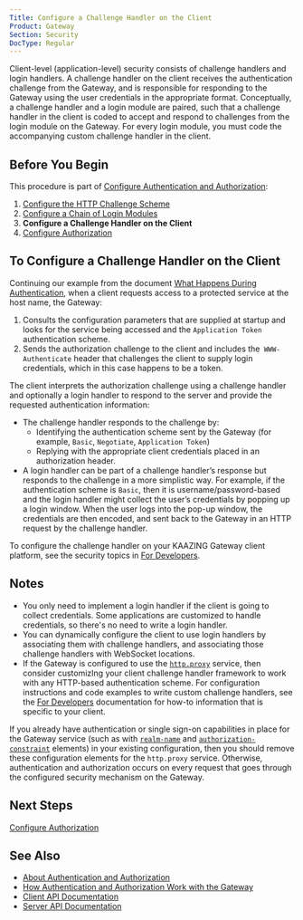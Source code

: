 ```yaml
---
Title: Configure a Challenge Handler on the Client
Product: Gateway
Section: Security
DocType: Regular
---
```


Client-level (application-level) security consists of challenge handlers and login handlers. A challenge handler on the client receives the authentication challenge from the Gateway, and is responsible for responding to the Gateway using the user credentials in the appropriate format. Conceptually, a challenge handler and a login module are paired, such that a challenge handler in the client is coded to accept and respond to challenges from the login module on the Gateway. For every login module, you must code the accompanying custom challenge handler in the client.

Before You Begin
----------------

This procedure is part of [Configure Authentication and Authorization](o_auth_configure.md):

1.  [Configure the HTTP Challenge Scheme](p_authentication_config_http_challenge_scheme.md)
2.  [Configure a Chain of Login Modules](p_auth_configure_login_module.md)
3.  **Configure a Challenge Handler on the Client**
4.  [Configure Authorization](p_authorization_configure.md)

To Configure a Challenge Handler on the Client
----------------------------------------------

Continuing our example from the document [What Happens During Authentication](u_authentication_gateway_client_interactions.md), when a client requests access to a protected service at the host name, the Gateway:

1.  Consults the configuration parameters that are supplied at startup and looks for the service being accessed and the `Application Token` authentication scheme.
2.  Sends the authorization challenge to the client and includes the` WWW-Authenticate` header that challenges the client to supply login credentials, which in this case happens to be a token.

The client interprets the authorization challenge using a challenge handler and optionally a login handler to respond to the server and provide the requested authentication information:

-   The challenge handler responds to the challenge by:
    -   Identifying the authentication scheme sent by the Gateway (for example, `Basic`, `Negotiate`, `Application Token`)
    -   Replying with the appropriate client credentials placed in an authorization header.
-   A login handler can be part of a challenge handler’s response but responds to the challenge in a more simplistic way. For example, if the authentication scheme is `Basic`, then it is username/password-based and the login handler might collect the user’s credentials by popping up a login window. When the user logs into the pop-up window, the credentials are then encoded, and sent back to the Gateway in an HTTP request by the challenge handler.

To configure the challenge handler on your KAAZING Gateway client platform, see the security topics in [For Developers](../index.md).

Notes
-----

-   You only need to implement a login handler if the client is going to collect credentials. Some applications are customized to handle credentials, so there's no need to write a login handler.
-   You can dynamically configure the client to use login handlers by associating them with challenge handlers, and associating those challenge handlers with WebSocket locations.
-   If the Gateway is configured to use the [`http.proxy`](../admin-reference/r_configure_gateway_service.md#httpproxy) service, then consider customizIng your client challenge handler framework to work with any HTTP-based authentication scheme. For configuration instructions and code examples to write custom challenge handlers, see the [For Developers](../index.html) documentation for how-to information that is specific to your client.

  If you already have authentication or single sign-on capabilities in place for the Gateway service (such as with [`realm-name`](../admin-reference/r_configure_gateway_service.md#realm-name) and [`authorization-constraint`](../admin-reference/r_configure_gateway_service.md#authorization-constraint) elements) in your existing configuration, then you should remove these configuration elements for the `http.proxy` service. Otherwise, authentication and authorization occurs on every request that goes through the configured security mechanism on the Gateway.


Next Steps
----------

[Configure Authorization](p_authorization_configure.md)

See Also
------------------------------

-   [About Authentication and Authorization](c_auth_about.md)
-   [How Authentication and Authorization Work with the Gateway](u_auth_how_it_works_with_the_gateway.md)
-   [Client API Documentation](../index.md)
-   [Server API Documentation](../index.md)
